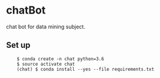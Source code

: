 # chatBot
chat bot for data mining subject.

## Set up

		$ conda create -n chat python=3.6
		$ source activate chat
		(chat) $ conda install --yes --file requirements.txt 
